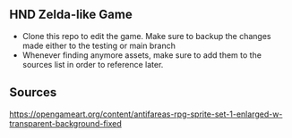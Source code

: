 ## HND Zelda-like Game

  - Clone this repo to edit the game. Make sure to backup the changes made either to the testing or main branch
  - Whenever finding anymore assets, make sure to add them to the sources list in order to reference later.

## Sources

https://opengameart.org/content/antifareas-rpg-sprite-set-1-enlarged-w-transparent-background-fixed
